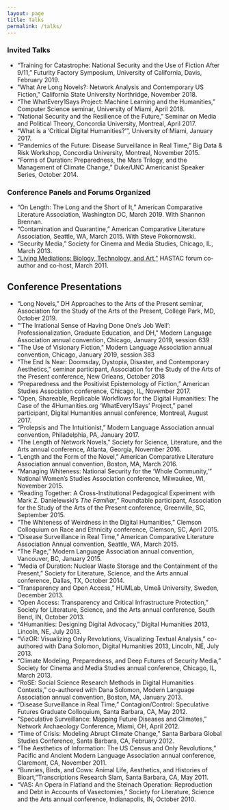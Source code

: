 ```yaml
---
layout: page
title: Talks
permalink: /talks/
---
```

### Invited Talks
- “Training for Catastrophe: National Security and the Use of Fiction After 9/11,” Futurity Factory Symposium, University of California, Davis, February 2019.
- "What Are Long Novels?: Network Analysis and Contemporary US Fiction," California State University Northridge, November 2018.
- “The WhatEvery1Says Project: Machine Learning and the Humanities,” Computer Science seminar, University of Miami, April 2018.
- “National Security and the Resilience of the Future,” Seminar on Media and Political Theory, Concordia University, Montreal, April 2017.
- “What is a ‘Critical Digital Humanities?’”, University of Miami, January 2017.
- “Pandemics of the Future: Disease Surveillance in Real Time,” Big Data & Risk Workshop, Concordia University, Montreal, November 2015.
- “Forms of Duration: Preparedness, the Mars Trilogy, and the Management of Climate Change,” Duke/UNC Americanist Speaker Series, October 2014.

### Conference Panels and Forums Organized
- “On Length: The Long and the Short of It,” American Comparative Literature Association, Washington DC, March 2019. With Shannon Brennan.
- “Contamination and Quarantine,” American Comparative Literature Association, Seattle, WA, March 2015. With Steve Pokornowski.
- “Security Media,” Society for Cinema and Media Studies, Chicago, IL, March 2013.
- ["Living Mediations: Biology, Technology, and Art,"](https://www.hastac.org/initiatives/hastac-scholars/scholars-forums/living-mediations-biology-technology-and-art) HASTAC forum co-author and co-host, March 2011.

## Conference Presentations
- “Long Novels,” DH Approaches to the Arts of the Present seminar, Association for the Study of the Arts of the Present, College Park, MD, October 2019.
- "‘The Irrational Sense of Having Done One’s Job Well’: Professionalization, Graduate Education, and DH," Modern Language Association annual convention, Chicago, January 2019, session 639
- "The Use of Visionary Fiction," Modern Language Association annual convention, Chicago, January 2019, session 383
- "The End Is Near: Doomsday, Dystopia, Disaster, and Contemporary Aesthetics," seminar participant, Association for the Study of the Arts of the Present conference, New Orleans, October 2018
- “Preparedness and the Positivist Epistemology of Fiction,” American Studies Association conference, Chicago, IL, November 2017.
- “Open, Shareable, Replicable Workflows for the Digital Humanities: The Case of the 4Humanities.org ‘WhatEvery1Says’ Project,” panel participant, Digital Humanities annual conference, Montreal, August 2017.
- “Prolepsis and The Intuitionist,” Modern Language Association annual convention, Philadelphia, PA, January 2017.
- “The Length of Network Novels,” Society for Science, Literature, and the Arts annual conference, Atlanta, Georgia, November 2016.
- “Length and the Form of the Novel,” American Comparative Literature Association annual convention, Boston, MA, March 2016.
- “Managing Whiteness: National Security for the ‘Whole Community,’” National Women’s Studies Association conference, Milwaukee, WI, November 2015.
- “Reading Together: A Cross-Institutional Pedagogical Experiment with Mark Z. Danielewski’s _The Familiar_,” Roundtable participant, Association for the Study of the Arts of the Present conference, Greenville, SC, September 2015.
- “The Whiteness of Weirdness in the Digital Humanities,” Clemson Colloquium on Race and Ethnicity conference, Clemson, SC, April 2015.
- “Disease Surveillance in Real Time,” American Comparative Literature Association Annual convention, Seattle, WA, March 2015.
- “The Page,” Modern Language Association annual convention, Vancouver, BC, January 2015.
- “Media of Duration: Nuclear Waste Storage and the Containment of the Present,” Society for Literature, Science, and the Arts annual conference, Dallas, TX, October 2014.
- “Transparency and Open Access,” HUMLab, Umeå University, Sweden, December 2013.
- “Open Access: Transparency and Critical Infrastructure Protection,” Society for Literature, Science, and the Arts annual conference, South Bend, IN, October 2013.
- “4Humanities: Designing Digital Advocacy,” Digital Humanities 2013, Lincoln, NE, July 2013.
- “VizOR: Visualizing Only Revolutions, Visualizing Textual Analysis,” co-authored with Dana Solomon, Digital Humanities 2013, Lincoln, NE, July 2013.
- “Climate Modeling, Preparedness, and Deep Futures of Security Media,” Society for Cinema and Media Studies annual conference, Chicago, IL, March 2013.
- “RoSE: Social Science Research Methods in Digital Humanities Contexts,” co-authored with Dana Solomon, Modern Language Association annual convention, Boston, MA, January 2013.
- “Disease Surveillance in Real Time,” Contagion/Control: Speculative Futures Graduate Colloquium, Santa Barbara, CA, May 2012.
- “Speculative Surveillance: Mapping Future Diseases and Climates,” Network Archaeology Conference, Miami, OH, April 2012.
- “Time of Crisis: Modeling Abrupt Climate Change,” Santa Barbara Global Studies Conference, Santa Barbara, CA, February 2012.
- “The Aesthetics of Information: The US Census and Only Revolutions,” Pacific and Ancient Modern Language Association annual conference, Claremont, CA, November 2011.
- “Bunnies, Birds, and Cows: Animal Life, Aesthetics, and Histories of Bioart,”Transcriptions Research Slam, Santa Barbara, CA, May 2011.
- “VAS: An Opera in Flatland and the Steinach Operation: Reproduction and Debt in Accounts of Vasectomies,” Society for Literature, Science and the Arts annual conference, Indianapolis, IN, October 2010.
